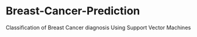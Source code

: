 # Breast-Cancer-Prediction
 Classification of Breast Cancer diagnosis Using Support Vector Machines
